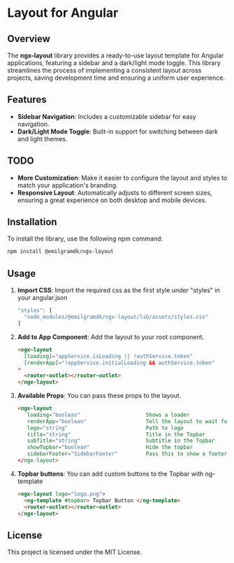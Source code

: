 # Layout for Angular

## Overview

The **ngx-layout** library provides a ready-to-use layout template for Angular applications, featuring a sidebar and a dark/light mode toggle. This library streamlines the process of implementing a consistent layout across projects, saving development time and ensuring a uniform user experience.

## Features

- **Sidebar Navigation**: Includes a customizable sidebar for easy navigation.
- **Dark/Light Mode Toggle**: Built-in support for switching between dark and light themes.

## TODO

- **More Customization**: Make it easier to configure the layout and styles to match your application's branding.
- **Responsive Layout**: Automatically adjusts to different screen sizes, ensuring a great experience on both desktop and mobile devices.

## Installation

To install the library, use the following npm command:

```bash
npm install @emilgramdk/ngx-layout
```

## Usage

1. **Import CSS**: Import the required css as the first style under "styles" in your angular.json

   ```typescript
   "styles": [
     "node_modules/@emilgramdk/ngx-layout/lib/assets/styles.css"
   ]
   ```

2. **Add to App Component**: Add the layout to your root component.

   ```html
   <ngx-layout
     [loading]="appService.isLoading || !authService.token"
     [renderApp]="!appService.initialLoading && authService.token"
   >
     <router-outlet></router-outlet>
   </ngx-layout>
   ```

3. **Available Props**: You can pass these props to the layout.

   ```html
   <ngx-layout
      loading="boolean"                     Shows a loader
      renderApp="boolean"                   Tell the layout to wait for a state before rendering the app
      logo="string"                         Path to logo
      title="string"                        Title in the Topbar
      subTitle="string"                     Subtitle in the Topbar
      showTopbar="boolean"                  Hide the topbar
      sidebarFooter="SidebarFooter"         Pass this to show a footer in the sidebar. {title: string; subTitle: string; onClick: function}
   </ngx-layout>
   ```

4. **Topbar buttons**: You can add custom buttons to the Topbar with ng-template
   ```html
   <ngx-layout logo="logo.png">
     <ng-template #topbar> Topbar Button </ng-template>
     <router-outlet></router-outlet>
   </ngx-layout>
   ```

## License

This project is licensed under the MIT License.

